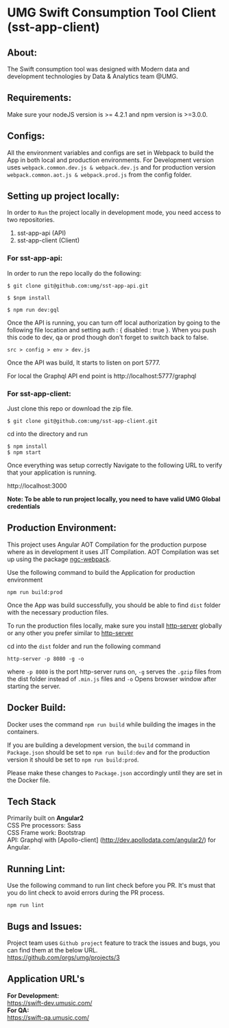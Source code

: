 # UMG Swift Consumption Tool Client (sst-app-client)

## About:
The Swift consumption tool was designed with Modern data and development technologies by Data & Analytics team @UMG.

## Requirements:
Make sure your nodeJS version is >= 4.2.1 and npm version is >=3.0.0.

## Configs:
All the environment variables and configs are set in Webpack to build the App in both local and production environments.
For Development version uses `webpack.common.dev.js & webpack.dev.js` and for production version `webpack.common.aot.js & webpack.prod.js` from the config folder.

## Setting up project locally:
In order to `Run` the project locally in development mode, you need access to two repositories.
1. sst-app-api (API)
2. sst-app-client (Client)

### For sst-app-api:

In order to run the repo locally do the following:

	$ git clone git@github.com:umg/sst-app-api.git

	$ $npm install

	$ npm run dev:gql

Once the API is running, you can turn off local authorization by going to the following file location and setting auth : { disabled : true }. When you push this code to dev, qa or prod though don't forget to switch back to false.

	src > config > env > dev.js

Once the API was build, It starts to listen on port 5777. 

For local the Graphql API end point is http://localhost:5777/graphql

### For sst-app-client:

Just clone this repo or download the zip file.
```
$ git clone git@github.com:umg/sst-app-client.git
```
cd into the directory and run
```
$ npm install
$ npm start
```
 Once everything was setup correctly 
 Navigate to the following URL to verify that your application is running.
 
 http://localhost:3000
 
**Note: To be able to run project locally, you need to have valid UMG Global credentials**

## Production Environment:

This project uses Angular AOT Compilation for the production purpose where as in development it uses JIT Compilation.
AOT Compilation was set up using the package [ngc-webpack](https://github.com/shlomiassaf/ngc-webpack).

Use the following command to build the Application for production environment

```
npm run build:prod
```
Once the App was build successfully, you should be able to find `dist` folder with the necessary production files.

To run the production files locally, make sure you install [http-server](https://github.com/indexzero/http-server) globally or any other you prefer similar to [http-server](https://github.com/indexzero/http-server)

cd into the `dist` folder and run the following command
```
http-server -p 8080 -g -o
```
where `-p 8080` is the port http-server runs on, `-g` serves the `.gzip` files from the dist folder instead of `.min.js` files and `-o` Opens browser window after starting the server.

## Docker Build:

Docker uses the command `npm run build` while building the images in the containers.

If you are building a development version, the `build` command in `Package.json` should be set to `npm run build:dev` and for the production version it should be set to `npm run build:prod`.

Please make these changes to `Package.json` accordingly until they are set in the Docker file.

## Tech Stack
Primarily built on **Angular2**  
CSS Pre processors: Sass  
CSS Frame work: Bootstrap  
API: Graphql with [Apollo-client] (http://dev.apollodata.com/angular2/) for Angular.  


## Running Lint:
Use the following command to run lint check before you PR. It's must that you do lint check to avoid errors during the PR process.
```
npm run lint
```
## Bugs and Issues:
Project team uses `Github project` feature to track the issues and bugs, you can find them at the below URL.  
https://github.com/orgs/umg/projects/3

## Application URL's
**For Development:**   
https://swift-dev.umusic.com/  
**For QA:**   
https://swift-qa.umusic.com/
